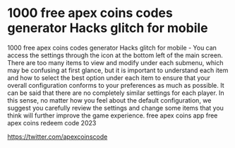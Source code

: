 # 1000 free apex coins codes generator Hacks glitch for mobile

1000 free apex coins codes generator Hacks glitch for mobile - You can access the settings through the icon at the bottom left of the main screen. There are too many items to view and modify under each submenu, which may be confusing at first glance, but it is important to understand each item and how to select the best option under each item to ensure that your overall configuration conforms to your preferences as much as possible. It can be said that there are no completely similar settings for each player. In this sense, no matter how you feel about the default configuration, we suggest you carefully review the settings and change some items that you think will further improve the game experience. free apex coins app free apex coins redeem code 2023

https://twitter.com/apexcoinscode
